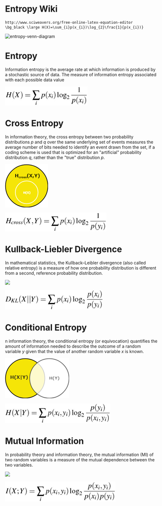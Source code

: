 # Entropy Wiki

    http://www.sciweavers.org/free-online-latex-equation-editor
    \bg_black \large H(X)=\sum_{i}p(x_{i})\log_{2}\frac{1}{p(x_{i})}

![entropy-venn-diagram](https://upload.wikimedia.org/wikipedia/commons/thumb/5/5d/VennInfo3Var.svg/256px-VennInfo3Var.svg.png)


# Entropy

Information entropy is the average rate at which information is produced by a stochastic source of data. The measure of information entropy associated with each possible data value

![](https://github.com/samsoto/EntroPy/blob/master/resources/images/equ_entropy.png)

 
# Cross Entropy

In information theory, the cross entropy between two probability distributions *p* and *q* over the same underlying set of events measures the average number of bits needed to identify an event drawn from the set, if a coding scheme is used that is optimized for an "artificial" probability distribution *q*, rather than the "true" distribution *p*.

![](https://github.com/samsoto/EntroPy/blob/master/resources/images/venn_cross_entropy.png)

![](https://github.com/samsoto/EntroPy/blob/master/resources/images/equ_cross.png)

# Kullback-Liebler Divergence

In mathematical statistics, the Kullback–Leibler divergence (also called relative entropy) is a measure of how one probability distribution is different from a second, reference probability distribution.

![](https://github.com/samsoto/EntroPy/blob/master/resources/images/venn-kl-div.png)

![](https://github.com/samsoto/EntroPy/blob/master/resources/images/equ_kl_divergence.png)

# Conditional Entropy

n information theory, the conditional entropy (or equivocation) quantifies the amount of information needed to describe the outcome of a random variable *y* given that the value of another random variable *x* is known.

![](https://github.com/samsoto/EntroPy/blob/master/resources/images/venn-cond_entropy.png)

![](https://github.com/samsoto/EntroPy/blob/master/resources/images/equ_cond_entropy.png)

# Mutual Information

In probability theory and information theory, the mutual information (MI) of two random variables is a measure of the mutual dependence between the two variables.

![](https://github.com/samsoto/EntroPy/blob/master/resources/images/venn-mi.png)

![](https://github.com/samsoto/EntroPy/blob/master/resources/images/equ_mi.png)

